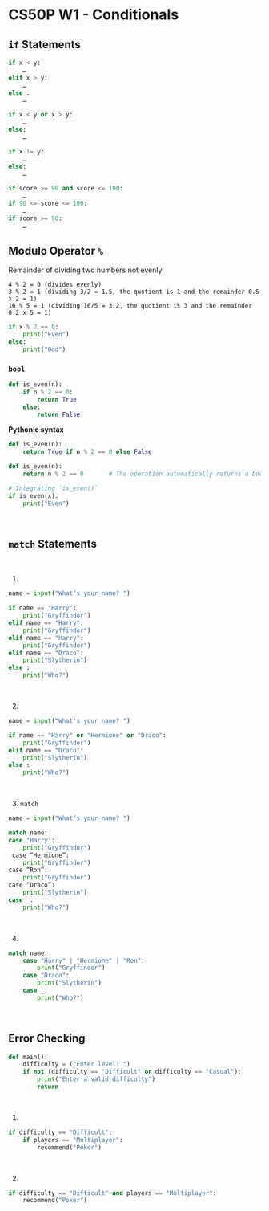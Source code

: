 # CS50P W1 - Conditionals

## `if` Statements
```py
if x < y: 
    …
elif x > y:
    …
else : 
    …
```
```py
if x < y or x > y:
	…
else:
    …
```
```py
if x != y:
    …
else:
    …
```
```py
if score >= 90 and score <= 100:
	…
if 90 <= score <= 100:
    …
if score >= 90:
    …
```

## Modulo Operator `%`
Remainder of dividing two numbers not evenly
```
4 % 2 = 0 (divides evenly)
3 % 2 = 1 (dividing 3/2 = 1.5, the quotient is 1 and the remainder 0.5 x 2 = 1)
16 % 5 = 1 (dividing 16/5 = 3.2, the quotient is 3 and the remainder 0.2 x 5 = 1)
```
```py
if x % 2 == 0:
	print("Even")
else:
    print("Odd")
```

### `bool`
```py
def is_even(n):
    if n % 2 == 0:
 		return True
	else:
      	return False
```

**Pythonic syntax**
```py 
def is_even(n):
    return True if n % 2 == 0 else False

def is_even(n):
    return n % 2 == 0		# The operation automatically returns a bool

# Integrating `is_even()`
if is_even(x):
	print("Even")
```
<br>

## `match` Statements
<br>

1. 
```py
name = input("What’s your name? ")

if name == "Harry": 
	print("Gryffindor")
elif name == "Harry": 
	print("Gryffindor")
elif name == "Harry": 
	print("Gryffindor")
elif name == "Draco":
    print("Slytherin")
else : 
	print("Who?")
```
<br>

2. 
```py
name = input("What's your name? ")

if name == "Harry" or "Hermione" or "Draco": 
	print("Gryffindor")
elif name == "Draco":
    print("Slytherin")
else : 
	print("Who?")
```
<br>

3.  `match`
```py
name = input("What’s your name? ")

match name:
case "Harry": 
	print("Gryffindor")
 case “Hermione”: 
	print("Gryffindor")
case “Ron”: 
	print("Gryffindor")
case “Draco”:
    print("Slytherin")
case _:
    print("Who?")
```
<br>

4.
```py
match name:
    case "Harry" | "Hermione" | "Ron":
		print("Gryffindor")
    case "Draco":
        print("Slytherin")
    case _:
        print("Who?")
```
<br>

## Error Checking
```py
def main():
	difficulty = ("Enter level: ")
	if not (difficulty == "Difficult" or difficulty == "Casual"):
		print("Enter a valid difficulty")
		return
```
<br>

1. 
```py
if difficulty == "Difficult":
	if players == "Multiplayer":
		recommend("Poker")
```
<br>

2. 
```py
if difficulty == "Difficult" and players == "Multiplayer":
	recommend("Poker")
```
